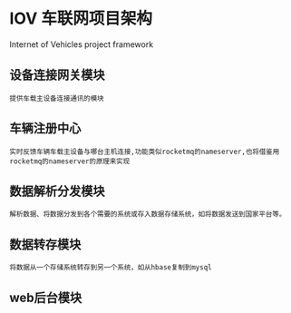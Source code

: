 # IOV  车联网项目架构
Internet of Vehicles  project   framework



## 设备连接网关模块
	提供车载主设备连接通讯的模块
	
## 车辆注册中心
	实时反馈车辆车载主设备与哪台主机连接,功能类似rocketmq的nameserver,也将借鉴用rocketmq的nameserver的原理来实现



## 数据解析分发模块
	解析数据、将数据分发到各个需要的系统或存入数据存储系统，如将数据发送到国家平台等。
	
	



## 数据转存模块
	将数据从一个存储系统转存到另一个系统，如从hbase复制到mysql


## web后台模块
	



